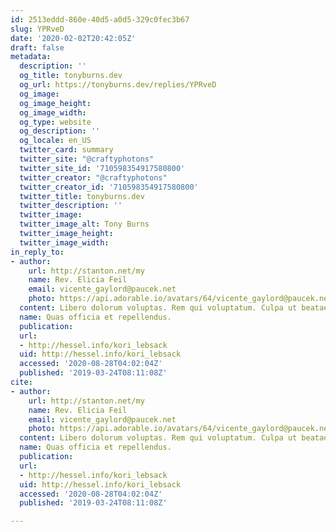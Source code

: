 ```yaml
---
id: 2513eddd-860e-40d5-a0d5-329c0fec3b67
slug: YPRveD
date: '2020-02-02T20:42:05Z'
draft: false
metadata:
  description: ''
  og_title: tonyburns.dev
  og_url: https://tonyburns.dev/replies/YPRveD
  og_image: 
  og_image_height: 
  og_image_width: 
  og_type: website
  og_description: ''
  og_locale: en_US
  twitter_card: summary
  twitter_site: "@craftyphotons"
  twitter_site_id: '710598354917580800'
  twitter_creator: "@craftyphotons"
  twitter_creator_id: '710598354917580800'
  twitter_title: tonyburns.dev
  twitter_description: ''
  twitter_image: 
  twitter_image_alt: Tony Burns
  twitter_image_height: 
  twitter_image_width: 
in_reply_to:
- author:
    url: http://stanton.net/my
    name: Rev. Elicia Feil
    email: vicente_gaylord@paucek.net
    photo: https://api.adorable.io/avatars/64/vicente_gaylord@paucek.net.png
  content: Libero dolorum voluptas. Rem qui voluptatum. Culpa ut beatae.
  name: Quas officia et repellendus.
  publication: 
  url:
  - http://hessel.info/kori_lebsack
  uid: http://hessel.info/kori_lebsack
  accessed: '2020-08-28T04:02:04Z'
  published: '2019-03-24T08:11:08Z'
cite:
- author:
    url: http://stanton.net/my
    name: Rev. Elicia Feil
    email: vicente_gaylord@paucek.net
    photo: https://api.adorable.io/avatars/64/vicente_gaylord@paucek.net.png
  content: Libero dolorum voluptas. Rem qui voluptatum. Culpa ut beatae.
  name: Quas officia et repellendus.
  publication: 
  url:
  - http://hessel.info/kori_lebsack
  uid: http://hessel.info/kori_lebsack
  accessed: '2020-08-28T04:02:04Z'
  published: '2019-03-24T08:11:08Z'

---
```



